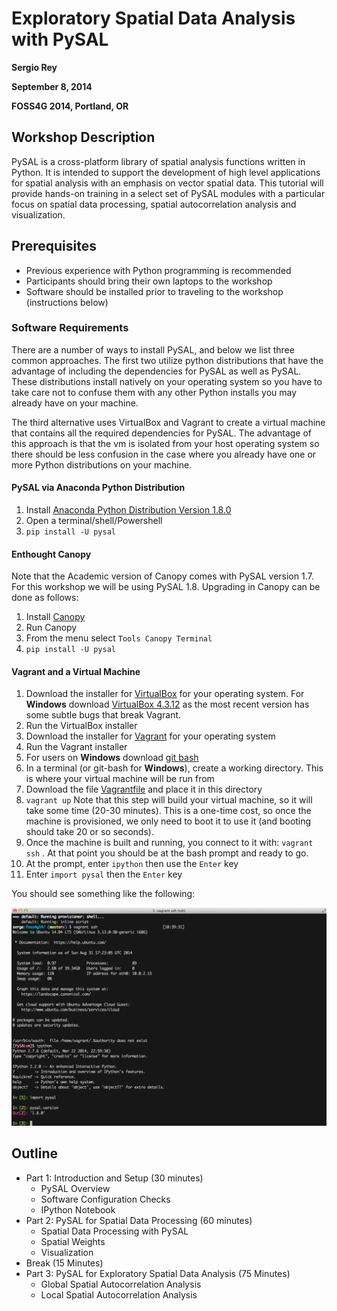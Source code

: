 # Exploratory Spatial Data Analysis with PySAL

**Sergio Rey**

**September 8, 2014**

**FOSS4G  2014, Portland, OR**

## Workshop Description

PySAL is a cross-platform library of spatial analysis functions written in Python. It is intended to support the development of high level applications for spatial analysis with an emphasis on vector spatial data. This tutorial will provide hands-on training in a select set of PySAL modules with a particular focus on spatial data processing, spatial autocorrelation analysis and visualization.

## Prerequisites

- Previous experience with Python programming is recommended
- Participants should bring their own laptops to the workshop
- Software should be installed prior to traveling to the workshop (instructions below)

### Software Requirements

There are a number of ways to install PySAL, and below we list three common approaches. The first two
utilize python distributions that have the advantage of including the dependencies for PySAL as well as PySAL. These
distributions install natively on your operating system so you have to take care not to confuse them with any other Python installs you may already have on your machine.

The third alternative uses VirtualBox and Vagrant to create a virtual machine that contains all the required dependencies for PySAL. The advantage of this approach is that the vm is isolated from your host operating system so there should be less confusion in the case where you already have one or more Python distributions on your machine.

#### PySAL via Anaconda Python Distribution

1. Install [Anaconda Python Distribution Version 1.8.0][Anaconda]
2. Open a terminal/shell/Powershell
2. `pip install -U pysal`

#### Enthought Canopy
Note that the Academic version of Canopy comes with PySAL version 1.7. For this workshop we will be using PySAL 1.8. Upgrading in Canopy can be done as follows:

1. Install [Canopy][Canopy]
2. Run Canopy
3. From the menu select `Tools Canopy Terminal`
4. `pip install -U pysal`

#### Vagrant and a Virtual Machine

1. Download the installer for [VirtualBox] for your operating system. For **Windows** download [VirtualBox 4.3.12] as the most recent version has some subtle bugs that break Vagrant.
1. Run the VirtualBox installer
2. Download the installer for [Vagrant] for your operating system
1. Run the Vagrant installer
5. For users on **Windows** download [git bash](http://msysgit.github.io/)
3. In a terminal (or git-bash for **Windows**), create a working directory. This is where your virtual machine will be run from
4. Download the file [Vagrantfile] and place it in this directory
6. `vagrant up`    Note that this step will build your virtual machine, so it will take some time (20-30 minutes). This is a one-time cost, so once the machine is provisioned, we only need to boot it to use it (and booting should take 20 or so seconds).
7. Once the machine is built and running, you connect to it with: `vagrant ssh` . At that point you should be at the bash prompt and ready to go.
8. At the prompt, enter `ipython` then use the `Enter` key
9. Enter `import pysal` then the `Enter` key

You should see something like the following:

![Vagrant ssh](figs/vagrant_bash.png)

	


## Outline

- Part  1: Introduction and Setup (30 minutes)
	- PySAL Overview
	- Software Configuration Checks
	- IPython Notebook
- Part  2: PySAL for Spatial Data Processing (60 minutes)
	- Spatial Data Processing with PySAL
	- Spatial Weights
	- Visualization
- Break (15 Minutes)
- Part  3: PySAL for Exploratory Spatial Data Analysis (75 Minutes)
	- Global Spatial Autocorrelation Analysis
	- Local Spatial Autocorrelation Analysis

[PySAL]: http://pysal.org
[GeoDaSpace]: https://geodacenter.asu.edu/geodaspace-mode
[Anaconda]: http://continuum.io/downloads.html
[Canopy]: https://www.enthought.com/store
[VirtualBox]: https://www.virtualbox.org/wiki/Downloads
[VirtualBox 4.3.12]: http://download.virtualbox.org/virtualbox/4.3.12/VirtualBox-4.3.12-93733-Win.exe
[Vagrant]: http://www.vagrantup.com/downloads.html
[Vagrantfile]: Vagrantfile
